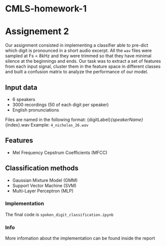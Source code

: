 # CMLS-homework-1
# Assignement 2

Our assignment consisted in implementing a classifier able to pre-dict which digit is pronounced in a short audio excerpt. All the `wav` files were sampled at Fs = 8kHz and they were trimmed so that they have minimal silence at the beginnings and ends. Our task was to extract a set of features from each input signal, cluster them in the feature space in different classes and built a confusion matrix to analyze the performance of our model.


## Input data
- 6 speakers
- 3000 recordings (50 of each digit per speaker)
- English pronunciations

Files are named in the following format: {digitLabel}_{speakerName}_{index}.wav 
Example: `4_nicholas_26.wav`

## Features 
- Mel Frequency Cepstrum Coefficients (MFCC)

## Classification methods
- Gaussian Mixture Model (GMM)
- Support Vector Machine (SVM)
- Multi-Layer Perceptron (MLP)

### Implementation 
The final code is `spoken_digit_classification.ipynb`

### Info
More infomation about the implementation can be found inside the report


